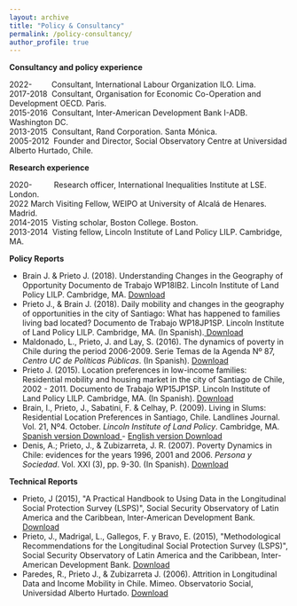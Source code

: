 ```yaml
---
layout: archive
title: "Policy & Consultancy"
permalink: /policy-consultancy/
author_profile: true
---
```


__Consultancy and policy experience__

2022-&nbsp;&nbsp;&nbsp;&nbsp;&nbsp;&nbsp;&nbsp;&nbsp; Consultant, International Labour Organization ILO. Lima. <br>
2017-2018 &nbsp;Consultant, Organisation for Economic Co-Operation and Development OECD. Paris. <br>
2015-2016 &nbsp;Consultant, Inter-American Development Bank I-ADB. Washington DC. <br>
2013-2015 &nbsp;Consultant, Rand Corporation. Santa Mónica. <br>
2005-2012 &nbsp;Founder and Director, Social Observatory Centre at Universidad Alberto Hurtado, Chile.

__Research experience__

2020- &nbsp;&nbsp;&nbsp;&nbsp;&nbsp;&nbsp;&nbsp;&nbsp; Research officer, International Inequalities Institute at LSE. London. <br>
2022 March Visiting Fellow, WEIPO at University of Alcalá de Henares. Madrid. <br>
2014-2015 &nbsp;Visting scholar, Boston College. Boston. <br>
2013-2014 &nbsp;Visting fellow, Lincoln Institute of Land Policy LILP. Cambridge, MA. <br>

__Policy Reports__


-	Brain J. & Prieto J. (2018). Understanding Changes in the Geography of Opportunity Documento de Trabajo WP18IB2. Lincoln Institute of Land Policy LILP. Cambridge, MA. <a href="https://www.lincolninst.edu/publications/working-papers/understanding-changes-in-geography-opportunity" target="_blank"> Download</a>
-	Prieto J., & Brain J. (2018). Daily mobility and changes in the geography of opportunities in the city of Santiago: What has happened to families living bad located? Documento de Trabajo WP18JP1SP. Lincoln Institute of Land Policy LILP. Cambridge, MA. (In Spanish).<a href="https://www.lincolninst.edu/publications/working-papers/movilidad-cotidiana-cambios-en-la-geografia-oportunidades-en-la-ciudad" target="_blank"> Download</a>
- Maldonado, L., Prieto, J. and Lay, S. (2016). The dynamics of poverty in Chile during the period 2006-2009. Serie Temas de la Agenda Nº 87, _Centro UC de Políticas Públicas_. (In Spanish). <a href="https://politicaspublicas.uc.cl/wp-content//uploads/2016/08/N%C2%B0-87-Din%C3%A1micas-de-la-pobreza-en-Chile.pdf" target="_blank"> Download</a> 
-	Prieto J. (2015). Location preferences in low-income families: Residential mobility and housing market in the city of Santiago de Chile, 2002 - 2011. Documento de Trabajo WP15JP1SP. Lincoln Institute of Land Policy LILP. Cambridge, MA. (In Spanish). <a href="https://www.lincolninst.edu/publications/working-papers/preferencias-localizacion-en-las-familias-bajos-ingresos" target="_blank"> Download</a>
- Brain, I., Prieto, J., Sabatini, F. & Celhay, P. (2009). Living in Slums: Residential Location Preferences in Santiago, Chile. Landlines Journal. Vol. 21, Nº4. October. _Lincoln Institute of Land Policy_. Cambridge, MA. <a href="https://www.lincolninst.edu/publications/articles/vivir-en-campamentos" target="_blank"> Spanish version Download </a> -  <a href="https://www.lincolninst.edu/es/publications/articles/living-slums" target="_blank">  English version Download</a>
- Denis, A.; Prieto, J., & Zubizarreta, J. R. (2007). Poverty Dynamics in Chile: evidences for the years 1996, 2001 and 2006. _Persona y Sociedad_. Vol. XXI (3), pp. 9-30. (In Spanish). <a href="https://personaysociedad.uahurtado.cl/index.php/ps/article/view/149" target="_blank"> Download </a>


__Technical Reports__

-	Prieto, J (2015), "A Practical Handbook to Using Data in the Longitudinal Social Protection Survey (LSPS)", Social Security Observatory of Latin America and the Caribbean, Inter-American Development Bank. <a href="/2015-Prieto-IDB.pdf" target="_blank"> Download </a>
-	Prieto, J., Madrigal, L., Gallegos, F. y Bravo, E. (2015), "Methodological Recommendations for the Longitudinal Social Protection Survey (LSPS)", Social Security Observatory of Latin America and the Caribbean, Inter-American Development Bank. <a href="/2015-Prieto_et_al-IDB.pdf" target="_blank"> Download </a>
-	Paredes, R., Prieto J., & Zubizarreta J. (2006). Attrition in Longitudinal Data and Income Mobility in Chile. Mimeo. Observatorio Social, Universidad Alberto Hurtado. <a href="https://www.dropbox.com/s/u1bv6q4qcyzyk8l/2006-Paredes%20et%20al-Mimeo_OSUAH.pdf?dl=0" target="_blank"> Download </a>